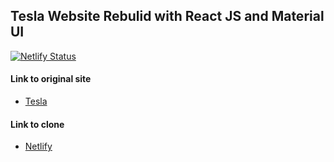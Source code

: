 ## Tesla Website Rebulid with React JS and Material UI

[![Netlify Status](https://api.netlify.com/api/v1/badges/bf490c7d-8bcb-4788-bf1e-defa3f2be774/deploy-status)](https://app.netlify.com/sites/cranky-poitras-19c4e9/deploys)

#### Link to original site
- [Tesla](https://www.tesla.com)

#### Link to clone
- [Netlify]()

